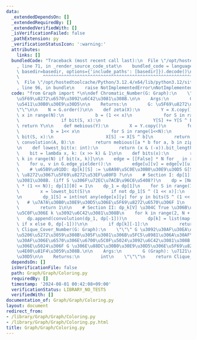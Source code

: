 ```yaml
---
data:
  _extendedDependsOn: []
  _extendedRequiredBy: []
  _extendedVerifiedWith: []
  _isVerificationFailed: false
  _pathExtension: py
  _verificationStatusIcon: ':warning:'
  attributes:
    links: []
  bundledCode: "Traceback (most recent call last):\n  File \"/opt/hostedtoolcache/Python/3.12.4/x64/lib/python3.12/site-packages/onlinejudge_verify/documentation/build.py\"\
    , line 71, in _render_source_code_stat\n    bundled_code = language.bundle(stat.path,\
    \ basedir=basedir, options={'include_paths': [basedir]}).decode()\n          \
    \         ^^^^^^^^^^^^^^^^^^^^^^^^^^^^^^^^^^^^^^^^^^^^^^^^^^^^^^^^^^^^^^^^^^^^^^^^^^^^^^^^^\n\
    \  File \"/opt/hostedtoolcache/Python/3.12.4/x64/lib/python3.12/site-packages/onlinejudge_verify/languages/python.py\"\
    , line 96, in bundle\n    raise NotImplementedError\nNotImplementedError\n"
  code: "from Graph import *\n\ndef Chromatic_Number(G: Graph):\n    \"\"\" G \u306E\
    \u5F69\u8272\u6570\u3092\u6C42\u3081\u308B.\n\n    Args:\n        G (Graph): \u7121\
    \u5411\u30B0\u30E9\u30D5\n\n    Returns:\n        G: \u5F69\u8272\u6570\n    \"\
    \"\"\n\n    N = G.order()\n\n    def zeta(X):\n        Y = X.copy()\n        for\
    \ x in range(N):\n            b = (1 << x)\n            for S in range(1 << N):\n\
    \                if bit(S, x):\n                    Y[S] += Y[S ^ b]\n       \
    \ return Y\n\n    def mebious(Y):\n        X = Y.copy()\n        for x in range(N):\n\
    \            b = 1<< x\n            for S in range(1<<N):\n                if\
    \ bit(S, x):\n                    X[S] -= X[S ^ b]\n        return X\n\n    def\
    \ convolution(A, B):\n        return mebious([a * b for a, b in zip(zeta(A), zeta(B))])\n\
    \n    def lowest_bit(x: int):\n        return (x & (-x)).bit_length() - 1\n\n\
    \    bit = lambda x, k: (x >> k) & 1\n\n    def bits(x):\n        return [k for\
    \ k in range(N) if bit(x, k)]\n\n    edge = [[False] * N for _ in range(N)]\n\
    \    for u, v in G.edge_yielder():\n        edge[u][v] = edge[v][u] = True\n\n\
    \    # \u65B9\u91DD: dp[k][S] := \u8A98\u5C0E\u30B0\u30E9\u30D5 G[S] \u306F k\
    \ \u8272\u3067\u5F69\u8272\u53EF\u80FD ?\n\n    # Section I: dp[1][S] \u3092\u6C42\
    \u3081\u308B. (iff S \u306F\u72EC\u7ACB\u96C6\u5408?)\n    dp = [None];\n    dp.append([0]\
    \ * (1 << N)); dp[1][0] = 1\n    dp_1 = dp[1]\n    for S in range(1, 1 << N):\n\
    \        x = lowest_bit(S)\n        if not dp_1[S ^ (1 << x)]:\n            continue\n\
    \n        dp_1[S] = int(not any(edge[x][y] for y in bits(S ^ (1 << x))))\n\n \
    \   # \u7A7A\u30B0\u30E9\u30D5\u306E\u5F69\u8272\u6570\u306F 1\n    if dp_1[-1]:\n\
    \        return 1\n\n    # Section II: dp_k[V] \u304C True \u306B\u306A\u308B\u6700\
    \u5C0F\u306E k \u3092\u6C42\u3081\u308B\n    for k in range(2, N + 1):\n     \
    \   dp.append(convolution(dp_1, dp[-1]))\n        dp[k] = list(map(lambda x: 1\
    \ if x else 0, dp[-1]))\n\n        if dp[k][-1]:\n            return k\n\ndef\
    \ Clique_Cover_Number(G: Graph):\n    \"\"\" G \u3092\u30AF\u30EA\u30FC\u30AF\u3067\
    \u5206\u5272\u3059\u308B\u305F\u3081\u306B\u5FC5\u8981\u306A\u30AF\u30EA\u30FC\
    \u30AF\u306E\u6570\u306E\u6700\u5C0F\u5024\u3092\u6C42\u3081\u308B.\n    \u3053\
    \u306E\u5024\u306F G \u306E\u88DC\u30B0\u30E9\u30D5\u306E\u5F69\u8272\u6570\u3068\
    \u4E00\u81F4\u3059\u308B.\n\n    Args:\n        G (Graph): \u7121\u5411\u30B0\u30E9\
    \u30D5\n\n    Returns:\n        int\n    \"\"\"\n    return Clique_Cover_Number(Complement_Graph(G))"
  dependsOn: []
  isVerificationFile: false
  path: Graph/Graph/Coloring.py
  requiredBy: []
  timestamp: '2024-08-01 00:42:08+09:00'
  verificationStatus: LIBRARY_NO_TESTS
  verifiedWith: []
documentation_of: Graph/Graph/Coloring.py
layout: document
redirect_from:
- /library/Graph/Graph/Coloring.py
- /library/Graph/Graph/Coloring.py.html
title: Graph/Graph/Coloring.py
---
```

